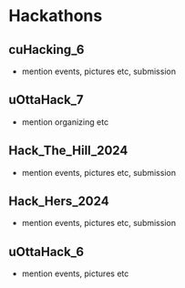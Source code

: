 # Hackathons

## cuHacking_6
- mention events, pictures etc, submission

## uOttaHack_7
- mention organizing etc

## Hack_The_Hill_2024
- mention events, pictures etc, submission

## Hack_Hers_2024
- mention events, pictures etc, submission

## uOttaHack_6
- mention events, pictures etc
